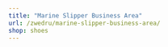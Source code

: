 ```yaml
---
title: "Marine Slipper Business Area"
url: /zwedru/marine-slipper-business-area/
shop: shoes
---
```

